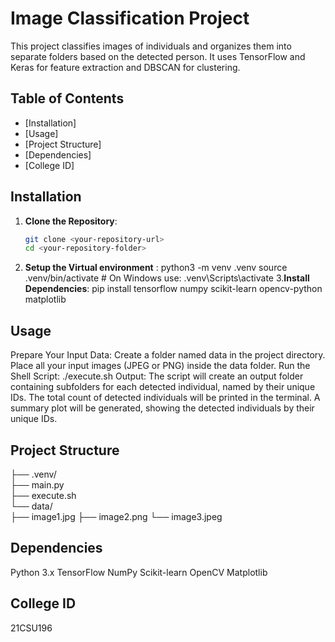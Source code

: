 # Image Classification Project

This project classifies images of individuals and organizes them into separate folders based on the detected person. It uses TensorFlow and Keras for feature extraction and DBSCAN for clustering.

## Table of Contents
- [Installation]
- [Usage]
- [Project Structure]
- [Dependencies]
- [College ID]


## Installation

1. **Clone the Repository**:
   ```bash
   git clone <your-repository-url>
   cd <your-repository-folder>
2. **Setup the Virtual environment** :
python3 -m venv .venv
source .venv/bin/activate  # On Windows use: .venv\Scripts\activate
3.**Install Dependencies**:
pip install tensorflow numpy scikit-learn opencv-python matplotlib



## Usage
Prepare Your Input Data:
Create a folder named data in the project directory.
Place all your input images (JPEG or PNG) inside the data folder.
Run the Shell Script:
./execute.sh
Output:
The script will create an output folder containing subfolders for each detected individual, named by their unique IDs.
The total count of detected individuals will be printed in the terminal.
A summary plot will be generated, showing the detected individuals by their unique IDs.

## Project Structure
├── .venv/               
├── main.py              
├── execute.sh           
└── data/                
    ├── image1.jpg
    ├── image2.png
    └── image3.jpeg

## Dependencies 
Python 3.x
TensorFlow
NumPy
Scikit-learn
OpenCV
Matplotlib

## College ID

21CSU196